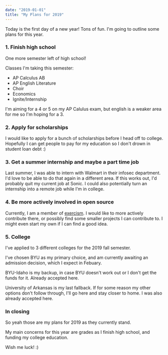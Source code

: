 ```yaml
---
date: "2019-01-01"
title: "My Plans for 2019"
---
```


Today is the first day of a new year! Tons of fun.
I'm going to outline some plans for this year.

### 1. Finish high school

One more semester left of high school!

Classes I'm taking this semester:
* AP Calculus AB
* AP English Literature
* Choir
* Economics
* Ignite/Internship

I'm aiming for a 4 or 5 on my AP Calulus exam, but english
is a weaker area for me so I'm hoping for a 3.

### 2. Apply for scholarships

I would like to apply for a bunch of scholarships
before I head off to college. Hopefully I can get
people to pay for my education so I don't drown in
student loan debt :)

### 3. Get a summer internship and maybe a part time job

Last summer, I was able to intern with Walmart in
their infosec department. I'd love to be able to do
that again in a different area. If this works out, I'd
probably quit my current job at Sonic. I could also 
potentially turn an internship into a remote job while I'm in college.

### 4. Be more actively involved in open source

Currently, I am a member of [exercism](https://exercism.io). I
would like to more actively contribute there, or possibly
find some smaller projects I can contribute to. I might
even start my own if I can find a good idea.

### 5. College

I've applied to 3 different colleges for the 2019 fall semester.

I've chosen BYU as my primary choice, and am currently awaiting an 
admission decision, which I expect in Febuary.

BYU-Idaho is my backup, in case BYU doesn't work out or I don't
get the funds for it. Already accepted here.

University of Arkansas is my last fallback. If for some reason 
my other options don't follow through, I'll go here and stay
closer to home. I was also already accepted here.


### In closing

So yeah those are my plans for 2019 as they currently stand.

My main concerns for this year are grades as I finish high school,
and funding my college education.

Wish me luck! :)